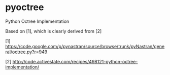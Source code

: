 pyoctree
========

Python Octree Implementation

Based on [1], which is clearly derived from [2]


[1] https://code.google.com/p/pynastran/source/browse/trunk/pyNastran/general/octree.py?r=949

[2] http://code.activestate.com/recipes/498121-python-octree-implementation/
